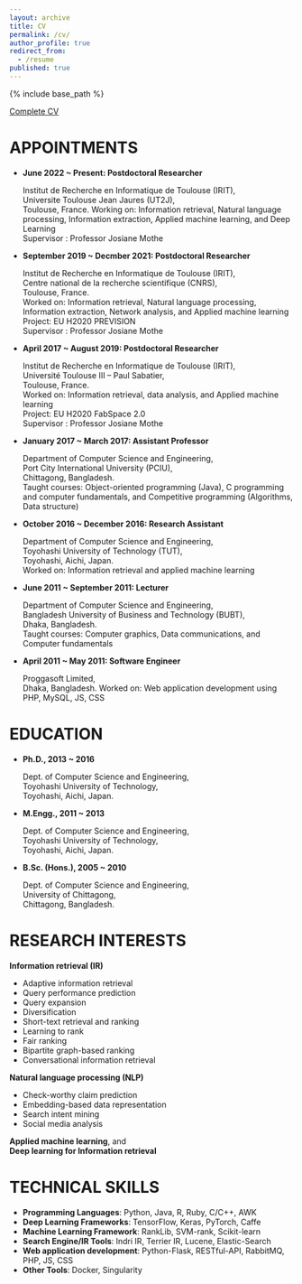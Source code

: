 ```yaml
---
layout: archive
title: CV
permalink: /cv/
author_profile: true
redirect_from:
  - /resume
published: true
---
```


{% include base_path %}

[Complete CV](https://zuacubd.github.io/files/CV.pdf) 

APPOINTMENTS
===============
* **June 2022 ~ Present: Postdoctoral Researcher**  

    Institut de Recherche en Informatique de Toulouse (IRIT),            
    Universite Toulouse Jean Jaures (UT2J),  
    Toulouse, France.
    Working on: Information retrieval, Natural language processing, Information extraction, Applied machine learning, and Deep Learning  
    Supervisor : Professor Josiane Mothe

* **September 2019 ~ Decmber 2021: Postdoctoral Researcher**  

    Institut de Recherche en Informatique de Toulouse (IRIT),            
    Centre national de la recherche scientifique (CNRS),  
    Toulouse, France.  
    Worked on: Information retrieval, Natural language processing, Information extraction, Network analysis, and Applied machine learning  
    Project: EU H2020 PREVISION  
    Supervisor : Professor Josiane Mothe  

* **April 2017 ~ August 2019: Postdoctoral Researcher**  

    Institut de Recherche en Informatique de Toulouse (IRIT),  
    Université Toulouse III – Paul Sabatier,  
    Toulouse, France.  
    Worked on: Information retrieval, data analysis, and Applied machine learning  
    Project: EU H2020 FabSpace 2.0  
    Supervisor : Professor Josiane Mothe

* **January 2017 ~ March 2017: Assistant Professor**  

    Department of Computer Science and Engineering,  
    Port City International University (PCIU),  
    Chittagong, Bangladesh.  
    Taught courses: Object-oriented programming (Java), C programming and computer fundamentals, and Competitive programming (Algorithms, Data structure)

* **October 2016 ~ December 2016: Research Assistant**  

    Department of Computer Science and Engineering,  
    Toyohashi University of Technology (TUT),  
    Toyohashi, Aichi, Japan.  
    Worked on: Information retrieval and applied machine learning

* **June 2011 ~ September 2011: Lecturer**  

    Department of Computer Science and Engineering,  
    Bangladesh University of Business and Technology (BUBT),  
    Dhaka, Bangladesh.  
    Taught courses: Computer graphics, Data communications, and Computer fundamentals

* **April 2011 ~ May 2011: Software Engineer** 

    Proggasoft Limited,  
    Dhaka, Bangladesh.
    Worked on: Web application development using PHP, MySQL, JS, CSS

EDUCATION
=========
* **Ph.D., 2013 ~ 2016**  

    Dept. of Computer Science and Engineering,  
    Toyohashi University of Technology,  
    Toyohashi, Aichi, Japan.

* **M.Engg., 2011 ~ 2013**

    Dept. of Computer Science and Engineering,  
    Toyohashi University of Technology,  
    Toyohashi, Aichi, Japan.

* **B.Sc. (Hons.), 2005 ~ 2010** 

    Dept. of Computer Science and Engineering,  
    University of Chittagong,  
    Chittagong, Bangladesh.

RESEARCH INTERESTS
==================
**Information retrieval (IR)**
  * Adaptive information retrieval
  * Query performance prediction
  * Query expansion
  * Diversification
  * Short-text retrieval and ranking
  * Learning to rank
  * Fair ranking
  * Bipartite graph-based ranking
  * Conversational information retrieval

**Natural language processing (NLP)**
  * Check-worthy claim prediction
  * Embedding-based data representation
  * Search intent mining
  * Social media analysis

**Applied machine learning**, and  
**Deep learning for Information retrieval**

TECHNICAL SKILLS
================
* **Programming Languages**: Python, Java, R, Ruby, C/C++, AWK
* **Deep Learning Frameworks**: TensorFlow, Keras, PyTorch, Caffe
* **Machine Learning Framework**: RankLib, SVM-rank, Scikit-learn
* **Search Engine/IR Tools**: Indri IR, Terrier IR, Lucene, Elastic-Search
* **Web application development**: Python-Flask, RESTful-API, RabbitMQ, PHP, JS, CSS
* **Other Tools**: Docker, Singularity

<!--Publications
======
  <ul>{% for post in site.publications %}
    {% include archive-single-cv.html %}
  {% endfor %}</ul>
-->
